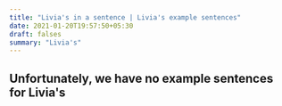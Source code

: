 ```yaml
---
title: "Livia's in a sentence | Livia's example sentences"
date: 2021-01-20T19:57:50+05:30
draft: falses
summary: "Livia's"
---
```

## Unfortunately, we have no example sentences for Livia's                 
